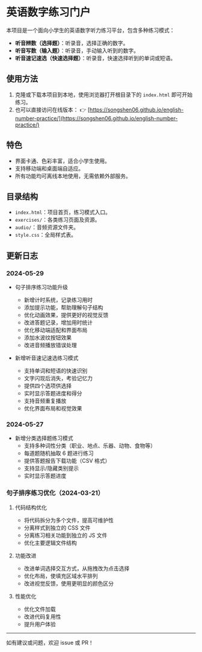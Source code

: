 # 英语数字练习门户

本项目是一个面向小学生的英语数字听力练习平台，包含多种练习模式：

- **听音辨数（选择题）**：听录音，选择正确的数字。
- **听音写数（输入题）**：听录音，手动输入听到的数字。
- **听音速记速选（快速选择题）**：听录音，快速选择听到的单词或短语。

## 使用方法

1. 克隆或下载本项目到本地，使用浏览器打开根目录下的 `index.html` 即可开始练习。
2. 也可以直接访问在线版本：
   👉 [https://songshen06.github.io/english-number-practice/](https://songshen06.github.io/english-number-practice/)

## 特色

- 界面卡通、色彩丰富，适合小学生使用。
- 支持移动端和桌面端自适应。
- 所有功能均可离线本地使用，无需依赖外部服务。

## 目录结构

- `index.html`：项目首页，练习模式入口。
- `exercises/`：各类练习页面及资源。
- `audio/`：音频资源文件夹。
- `style.css`：全局样式表。

## 更新日志

### 2024-05-29

- 句子排序练习功能升级

  - 新增计时系统，记录练习用时
  - 添加提示功能，帮助理解句子结构
  - 优化动画效果，提供更好的视觉反馈
  - 改进答题记录，增加用时统计
  - 优化移动端适配和界面布局
  - 添加水波纹按钮效果
  - 改进音频播放错误处理

- 新增听音速记速选练习模式
  - 支持单词和短语的快速识别
  - 文字闪现后消失，考验记忆力
  - 提供四个选项供选择
  - 实时显示答题进度和得分
  - 支持音频重复播放
  - 优化界面布局和视觉效果

### 2024-05-27

- 新增分类选择题练习模式
  - 支持多种词性分类（职业、地点、乐器、动物、食物等）
  - 每道题随机抽取 6 题进行练习
  - 提供答题报告下载功能（CSV 格式）
  - 支持显示/隐藏类别提示
  - 实时显示答题进度

### 句子排序练习优化（2024-03-21）

1. 代码结构优化

   - 将代码拆分为多个文件，提高可维护性
   - 分离样式到独立的 CSS 文件
   - 分离练习相关功能到独立的 JS 文件
   - 优化主要逻辑文件结构

2. 功能改进

   - 改进单词选择交互方式，从拖拽改为点击选择
   - 优化布局，使填充区域水平排列
   - 改进视觉反馈，使用更明显的颜色区分

3. 性能优化
   - 优化文件加载
   - 改进代码复用性
   - 提升用户体验

---

如有建议或问题，欢迎 issue 或 PR！
